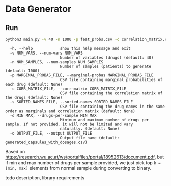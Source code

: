 # Data Generator

## Run
```bash
python3 main.py -v 40 -n 1000 -p feat_probs.csv -c correlation_matrix.csv --sorted-names drug_names.csv -d 3 7
```

```
  -h, --help            show this help message and exit
  -v NUM_VARS, --num-vars NUM_VARS
                        Number of variables (drugs) (default: 40)
  -n NUM_SAMPLES, --num-samples NUM_SAMPLES
                        Number of samples (patients) to generate (default: 1000)
  -p MARGINAL_PROBAS_FILE, --marginal-probas MARGINAL_PROBAS_FILE
                        CSV file containing marginal probabilities of each drug (default: None)
  -c CORR_MATRIX_FILE, --corr-matrix CORR_MATRIX_FILE
                        CSV file containing the correlation matrix of the drugs (default: None)
  -s SORTED_NAMES_FILE, --sorted-names SORTED_NAMES_FILE
                        CSV file containing the drug names in the same order as marginals and correlation matrix (default: None)
  -d MIN MAX, --drugs-per-sample MIN MAX
                        Minimum and maximum number of drugs per sample. If not provided, it will not be limited and vary
                        naturally. (default: None)
  -o OUTPUT_FILE, --output OUTPUT_FILE
                        Output file name (default: generated_capsules_with_dosages.csv)
```

Based on https://research.wu.ac.at/ws/portalfiles/portal/18952613/document.pdf, but if min and max number of drugs per sample provided, we just pick top `k = [min, max]` elements from normal sample during converting to binary. 

todo description, library requirements